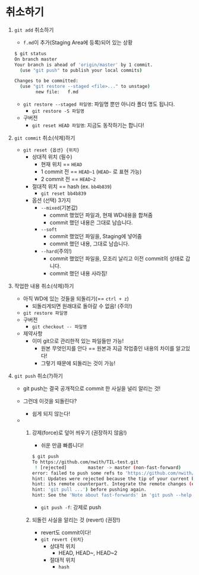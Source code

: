 # 취소하기

1. `git add` 취소하기

   - `f.md`이 추가(Staging Area에 등록)되어 있는 상황

   ```bash
   $ git status
   On branch master
   Your branch is ahead of 'origin/master' by 1 commit.
     (use "git push" to publish your local commits)
   
   Changes to be committed:
     (use "git restore --staged <file>..." to unstage)
           new file:   f.md
   ```

   - `git restore --staged 파일명`: 파일명 뿐만 아니라 폴더 명도 됩니다.
     - `git restore -S 파일명`
   - 구버전
     - `git reset HEAD 파일명`: 지금도 동작하기는 합니다!

1. `git commit` 취소(삭제)하기

   - `git reset {옵션} {위치}`
     - 상대적 위치 (필수)
       - 현재 위치 == `HEAD`
       - 1 commit 전 == `HEAD~1` (`HEAD~` 로 표현 가능)
       - 2 commit 전 == `HEAD~2`
     - 절대적 위치 == hash (ex. `bb4b839`)
       - `git reset bb4b839`
     - 옵션 (선택) 3가지
       - `--mixed`(기본값)
         - commit 했었던 파일과, 현재 WD내용을 합쳐줌
         - commit 했던 내용은 그대로 남습니다.
       - `--soft`
         - commit 했었던 파일을, Staging에 넣어줌
         - commit 했던 내용, 그대로 남습니다.
       - `--hard`(주의!)
         - commit 했었던 파일을, 모조리 날리고 이전 commit의 상태로 갑니다.
         - commit 했던 내용 사라짐!

2. 작업한 내용 취소(삭제)하기

   - 아직 WD에 있는 것들을 되돌리기(== `ctrl + z`)
     -  되돌리게되면 원래대로 돌아갈 수 없음! (주의!)
   - `git restore 파일명`
   - 구버전
     - `git checkout -- 파일명`
   - 제약사항
     - 이미 git으로 관리한적 있는 파일들만 가능!
       - 원본 무엇인지를 안다 == 원본과 지금 작업중인 내용의 차이를 알고있다!
       - 그렇기 때문에 되돌리는 것이 가능!

3. `git push` 취소(?)하기

   - git push는 결국 공개적으로 commit 한 사실을 널리 알리는 것!

   - 그런데 이것을 되돌린다?

     - 쉽게 되지 않는다!

   - 1. 강제(force)로 덮어 씌우기 (권장하지 않음!)

        - 쉬운 만큼 빠릅니다!

        ```bash
        $ git push
        To https://github.com/nwith/TIL-test.git
         ! [rejected]        master -> master (non-fast-forward)
        error: failed to push some refs to 'https://github.com/nwith/TIL-test.git'
        hint: Updates were rejected because the tip of your current branch is behind
        hint: its remote counterpart. Integrate the remote changes (e.g.
        hint: 'git pull ...') before pushing again.
        hint: See the 'Note about fast-forwards' in 'git push --help' for details.
        ```

        - `git push -f`: 강제로 push

     2. 되돌린 사실을 알리는 것 (revert) (권장!)

        - revert도 commit이다!
        - `git revert {위치}`
          - 상대적 위치
            - HEAD, HEAD~, HEAD~2
          - 절대적 위치
            - `hash`